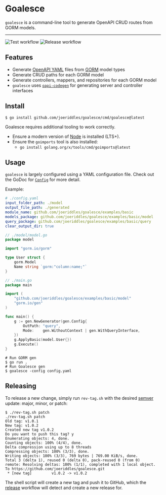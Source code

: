# Goalesce

`goalesce` is a command-line tool to generate OpenAPI CRUD routes from GORM models.

---
![Test workflow](https://github.com/joeriddles/goalesce/actions/workflows/test.yaml/badge.svg) ![Release workflow](https://github.com/joeriddles/goalesce/actions/workflows/release.yaml/badge.svg)

## Features
- Generate [OpenAPI YAML](https://swagger.io/specification/) files from [GORM](https://gorm.io/) model types
- Generate CRUD paths for each GORM model
- Generate controllers, mappers, and repositories for each GORM model
- `goalesce` uses [`oapi-codegen`](https://github.com/oapi-codegen/oapi-codegen/) for generating server and controller interfaces

## Install
```shell
$ go install github.com/joeriddles/goalesce/cmd/goalesce@latest
```

Goalesce requires additional tooling to work correctly. 
- Ensure a modern version of [Node](https://nodejs.org) is installed (LTS+).
- Ensure the `goimports` tool is also installed:
	- `go install golang.org/x/tools/cmd/goimports@latest`

## Usage
`goalesce` is largely configured using a YAML configuration file. Check out the GoDoc for [`Config`](https://pkg.go.dev/github.com/joeriddles/goalesce/pkg/config#Config) for more detail.


Example:
```yaml
# ./config.yaml
input_folder_path: ./model
output_file_path: ./generated
module_name: github.com/joeriddles/goalesce/examples/basic
models_package: github.com/joeriddles/goalesce/examples/basic/model
query_package: github.com/joeriddles/goalesce/examples/basic/query
clear_output_dir: true
```

```go
// ./model/model.go
package model

import "gorm.io/gorm"

type User struct {
	gorm.Model
	Name string `gorm:"column:name;"`
}
```

```go
// ./main.go
package main

import (
	"github.com/joeriddles/goalesce/examples/basic/model"
	"gorm.io/gen"
)

func main() {
	g := gen.NewGenerator(gen.Config{
		OutPath: "query",
		Mode:    gen.WithoutContext | gen.WithQueryInterface,
	})
	g.ApplyBasic(model.User{})
	g.Execute()
}
```

```shell
# Run GORM gen
$ go run .
# Run Goalesce gen
$ goalesce -config config.yaml
```

## Releasing

To release a new change, simply run `rev-tag.sh` with the desired [semver](https://semver.org/) update: major, minor, or patch:

```shell
$ ./rev-tag.sh patch
./rev-tag.sh patch
Old tag: v1.0.1
New tag: v1.0.2
Created new tag v1.0.2
Do you want to push this tag? y
Enumerating objects: 4, done.
Counting objects: 100% (4/4), done.
Delta compression using up to 8 threads
Compressing objects: 100% (3/3), done.
Writing objects: 100% (3/3), 769 bytes | 769.00 KiB/s, done.
Total 3 (delta 1), reused 0 (delta 0), pack-reused 0 (from 0)
remote: Resolving deltas: 100% (1/1), completed with 1 local object.
To https://github.com/joeriddles/goalesce.git
 * [new tag]         v1.0.2 -> v1.0.2
```

The shell script will create a new tag and push it to GitHub, which the [release](https://github.com/joeriddles/goalesce/blob/main/.github/workflows/release.yaml) workflow will detect and create a new release for.
